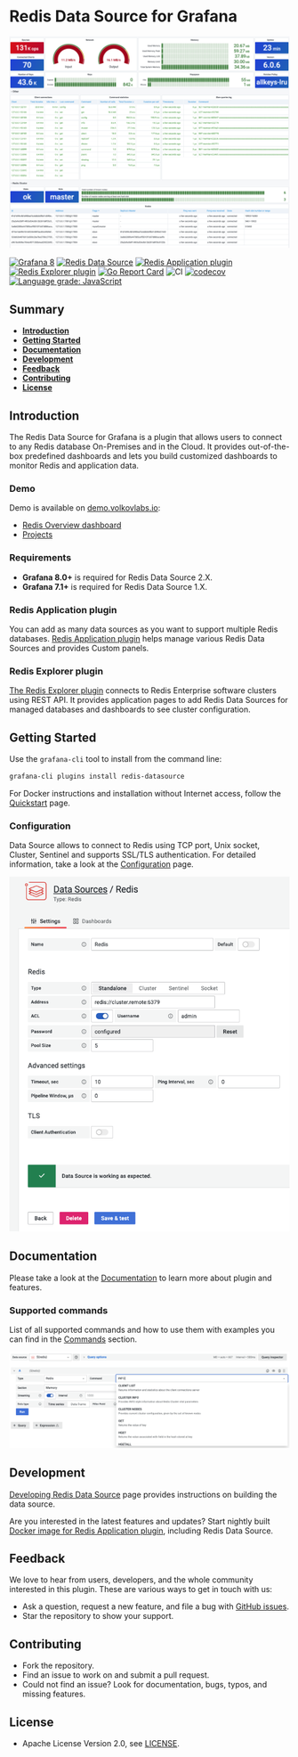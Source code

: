 # Redis Data Source for Grafana

![Dashboard](https://raw.githubusercontent.com/RedisGrafana/grafana-redis-datasource/master/src/img/redis-dashboard.png)

[![Grafana 8](https://img.shields.io/badge/Grafana-8-orange)](https://www.grafana.com)
[![Redis Data Source](https://img.shields.io/badge/dynamic/json?color=blue&label=Redis%20Data%20Source&query=%24.version&url=https%3A%2F%2Fgrafana.com%2Fapi%2Fplugins%2Fredis-datasource)](https://grafana.com/grafana/plugins/redis-datasource)
[![Redis Application plugin](https://img.shields.io/badge/dynamic/json?color=blue&label=Redis%20Application%20plugin&query=%24.version&url=https%3A%2F%2Fgrafana.com%2Fapi%2Fplugins%2Fredis-app)](https://grafana.com/grafana/plugins/redis-app)
[![Redis Explorer plugin](https://img.shields.io/badge/dynamic/json?color=blue&label=Redis%20Explorer%20plugin&query=%24.version&url=https%3A%2F%2Fgrafana.com%2Fapi%2Fplugins%2Fredis-explorer-app)](https://grafana.com/grafana/plugins/redis-explorer-app)
[![Go Report Card](https://goreportcard.com/badge/github.com/RedisGrafana/grafana-redis-datasource)](https://goreportcard.com/report/github.com/RedisGrafana/grafana-redis-datasource)
![CI](https://github.com/RedisGrafana/grafana-redis-datasource/workflows/CI/badge.svg)
[![codecov](https://codecov.io/gh/RedisGrafana/grafana-redis-datasource/branch/master/graph/badge.svg?token=YX7995RPCF)](https://codecov.io/gh/RedisGrafana/grafana-redis-datasource)
[![Language grade: JavaScript](https://img.shields.io/lgtm/grade/javascript/g/RedisGrafana/grafana-redis-datasource.svg?logo=lgtm&logoWidth=18)](https://lgtm.com/projects/g/RedisGrafana/grafana-redis-datasource/context:javascript)

## Summary

- [**Introduction**](#introduction)
- [**Getting Started**](#getting-started)
- [**Documentation**](#documentation)
- [**Development**](#development)
- [**Feedback**](#feedback)
- [**Contributing**](#contributing)
- [**License**](#license)

## Introduction

The Redis Data Source for Grafana is a plugin that allows users to connect to any Redis database On-Premises and in the Cloud. It provides out-of-the-box predefined dashboards and lets you build customized dashboards to monitor Redis and application data.

### Demo

Demo is available on [demo.volkovlabs.io](https://demo.volkovlabs.io):

- [Redis Overview dashboard](https://demo.volkovlabs.io/d/TgibHBv7z/redis-overview?orgId=1&refresh=1h)
- [Projects](https://demo.volkovlabs.io)

### Requirements

- **Grafana 8.0+** is required for Redis Data Source 2.X.
- **Grafana 7.1+** is required for Redis Data Source 1.X.

### Redis Application plugin

You can add as many data sources as you want to support multiple Redis databases. [Redis Application plugin](https://grafana.com/grafana/plugins/redis-app) helps manage various Redis Data Sources and provides Custom panels.

### Redis Explorer plugin

[The Redis Explorer plugin](https://grafana.com/grafana/plugins/redis-explorer-app) connects to Redis Enterprise software clusters using REST API. It provides application pages to add Redis Data Sources for managed databases and dashboards to see cluster configuration.

## Getting Started

Use the `grafana-cli` tool to install from the command line:

```bash
grafana-cli plugins install redis-datasource
```

For Docker instructions and installation without Internet access, follow the [Quickstart](https://redisgrafana.github.io/quickstart/) page.

### Configuration

Data Source allows to connect to Redis using TCP port, Unix socket, Cluster, Sentinel and supports SSL/TLS authentication. For detailed information, take a look at the [Configuration](https://redisgrafana.github.io/redis-datasource/configuration/) page.

![Datasource](https://raw.githubusercontent.com/RedisGrafana/grafana-redis-datasource/master/src/img/datasource.png)

## Documentation

Please take a look at the [Documentation](https://redisgrafana.github.io/redis-datasource/overview/) to learn more about plugin and features.

### Supported commands

List of all supported commands and how to use them with examples you can find in the [Commands](https://redisgrafana.github.io/redis-datasource/commands/) section.

![Query](https://raw.githubusercontent.com/RedisGrafana/grafana-redis-datasource/master/src/img/query.png)

## Development

[Developing Redis Data Source](https://redisgrafana.github.io/development/redis-datasource/) page provides instructions on building the data source.

Are you interested in the latest features and updates? Start nightly built [Docker image for Redis Application plugin](https://redisgrafana.github.io/development/images/), including Redis Data Source.

## Feedback

We love to hear from users, developers, and the whole community interested in this plugin. These are various ways to get in touch with us:

- Ask a question, request a new feature, and file a bug with [GitHub issues](https://github.com/RedisGrafana/grafana-redis-datasource/issues/new/choose).
- Star the repository to show your support.

## Contributing

- Fork the repository.
- Find an issue to work on and submit a pull request.
- Could not find an issue? Look for documentation, bugs, typos, and missing features.

## License

- Apache License Version 2.0, see [LICENSE](https://github.com/RedisGrafana/grafana-redis-datasource/blob/master/LICENSE).
